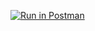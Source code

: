[![Run in Postman](https://run.pstmn.io/button.svg)](https://app.getpostman.com/run-collection/986ec58197327f7b668e)
